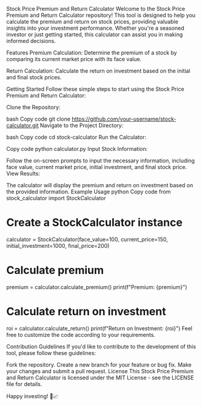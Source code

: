Stock Price Premium and Return Calculator
Welcome to the Stock Price Premium and Return Calculator repository! This tool is designed to help you calculate the premium and return on stock prices, providing valuable insights into your investment performance. Whether you're a seasoned investor or just getting started, this calculator can assist you in making informed decisions.

Features
Premium Calculation: Determine the premium of a stock by comparing its current market price with its face value.

Return Calculation: Calculate the return on investment based on the initial and final stock prices.

Getting Started
Follow these simple steps to start using the Stock Price Premium and Return Calculator:

Clone the Repository:

bash
Copy code
git clone https://github.com/your-username/stock-calculator.git
Navigate to the Project Directory:

bash
Copy code
cd stock-calculator
Run the Calculator:

Copy code
python calculator.py
Input Stock Information:

Follow the on-screen prompts to input the necessary information, including face value, current market price, initial investment, and final stock price.
View Results:

The calculator will display the premium and return on investment based on the provided information.
Example Usage
python
Copy code
from stock_calculator import StockCalculator

# Create a StockCalculator instance
calculator = StockCalculator(face_value=100, current_price=150, initial_investment=1000, final_price=200)

# Calculate premium
premium = calculator.calculate_premium()
print(f"Premium: {premium}")

# Calculate return on investment
roi = calculator.calculate_return()
print(f"Return on Investment: {roi}")
Feel free to customize the code according to your requirements.

Contribution Guidelines
If you'd like to contribute to the development of this tool, please follow these guidelines:

Fork the repository.
Create a new branch for your feature or bug fix.
Make your changes and submit a pull request.
License
This Stock Price Premium and Return Calculator is licensed under the MIT License - see the LICENSE file for details.

Happy investing! 🚀📈
